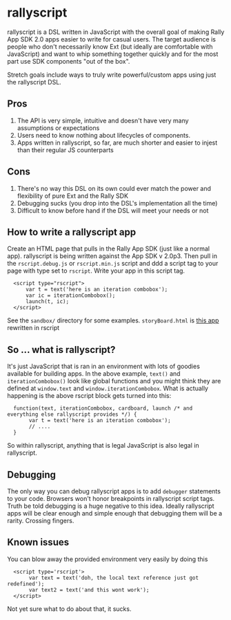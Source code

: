 # rallyscript

rallyscript is a DSL written in JavaScript with the overall goal of making Rally App SDK 2.0 apps easier to write for casual users. The target audience is people who don't necessarily know Ext (but ideally are comfortable with JavaScript) and want to whip something together quickly and for the most part use SDK components "out of the box".
  
Stretch goals include ways to truly write powerful/custom apps using just the rallyscript DSL.

## Pros
1. The API is very simple, intuitive and doesn't have very many assumptions or expectations
2. Users need to know nothing about lifecycles of components.
3. Apps written in rallyscript, so far, are much shorter and easier to injest than their regular JS counterparts
  
## Cons
1. There's no way this DSL on its own could ever match the power and flexibility of pure Ext and the Rally SDK
2. Debugging sucks (you drop into the DSL's implementation all the time)
3. Difficult to know before hand if the DSL will meet your needs or not

## How to write a rallyscript app

Create an HTML page that pulls in the Rally App SDK (just like a normal app). rallyscript is being written against the App SDK v 2.0p3. Then pull in the `rscript.debug.js` or `rscript.min.js` script and ddd a script tag to your page with type set to `rscript`. Write your app in this script tag.

      <script type="rscript">
          var t = text('here is an iteration combobox');
          var ic = iterationCombobox();
          launch(t, ic);
      </script>

See the `sandbox/` directory for some examples. `storyBoard.html` is [this app](https://rally1.rallydev.com/apps/2.0p3/doc/#!/guide/appsdk_20_first_app) rewritten in rscript

## So ... what is rallyscript?

It's just JavaScript that is ran in an environment with lots of goodies available for building apps. In the above example, `text()` and `iterationCombobox()` look like global functions and you might think they are defined at `window.text` and `window.iterationCombobox`. What is actually happening is the above rscript block gets turned into this:

      function(text, iterationCombobox, cardboard, launch /* and everything else rallyscript provides */) {
           var t = text('here is an iteration combobox');
           // ....
      }

So within rallyscript, anything that is legal JavaScript is also legal in rallyscript.

## Debugging

The only way you can debug rallyscript apps is to add `debugger` statements to your code. Browsers won't honor breakpoints in rallyscript script tags. Truth be told debugging is a huge negative to this idea. Ideally rallyscript apps will be clear enough and simple enough that debugging them will be a rarity. Crossing fingers.

## Known issues

You can blow away the provided environment very easily by doing this

      <script type='rscript'>
           var text = text('doh, the local text reference just got redefined');
           var text2 = text('and this wont work');	
      </script>

Not yet sure what to do about that, it sucks.
